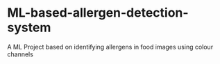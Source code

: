 # ML-based-allergen-detection-system
A ML Project based on identifying allergens in food images using colour channels
